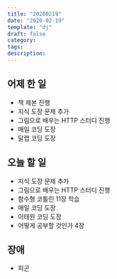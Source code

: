 ```yaml
---
title: "20200219"
date: "2020-02-19"
template: "dj"
draft: false
category: 
tags:
description:
---
```


## 어제 한 일

* 책 제본 진행
* 지식 도장 문제 추가
* 그림으로 배우는 HTTP 스터디 진행
* 매일 코딩 도장
* 달랩 코딩 도장

## 오늘 할 일

* 지식 도장 문제 추가
* 그림으로 배우는 HTTP 스터디 진행
* 함수형 코틀린 11장 학습
* 매일 코딩 도장
* 이태원 코딩 도장
* 어떻게 공부할 것인가 4장

## 장애

* 피곤
